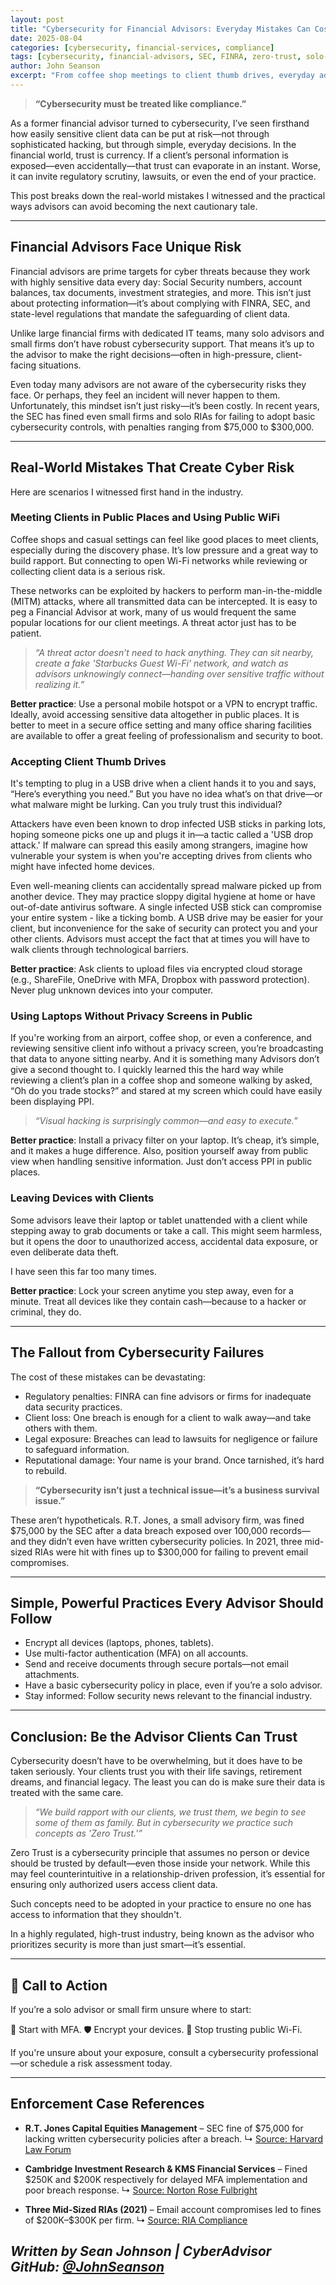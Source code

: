 ```yaml
---
layout: post
title: "Cybersecurity for Financial Advisors: Everyday Mistakes Can Cost You Everything"
date: 2025-08-04
categories: [cybersecurity, financial-services, compliance]
tags: [cybersecurity, financial-advisors, SEC, FINRA, zero-trust, solo-practices, real-cases]
author: John Seanson
excerpt: "From coffee shop meetings to client thumb drives, everyday advisor habits can quietly expose client data. Here's what to stop doing today—and why it matters."
---
```


> **“Cybersecurity must be treated like compliance.”**

As a former financial advisor turned to cybersecurity, I’ve seen firsthand how easily sensitive client data can be put at risk—not through sophisticated hacking, but through simple, everyday decisions. In the financial world, trust is currency. If a client’s personal information is exposed—even accidentally—that trust can evaporate in an instant. Worse, it can invite regulatory scrutiny, lawsuits, or even the end of your practice.

This post breaks down the real-world mistakes I witnessed and the practical ways advisors can avoid becoming the next cautionary tale.

---

## Financial Advisors Face Unique Risk

Financial advisors are prime targets for cyber threats because they work with highly sensitive data every day: Social Security numbers, account balances, tax documents, investment strategies, and more. This isn’t just about protecting information—it’s about complying with FINRA, SEC, and state-level regulations that mandate the safeguarding of client data.

Unlike large financial firms with dedicated IT teams, many solo advisors and small firms don’t have robust cybersecurity support. That means it’s up to the advisor to make the right decisions—often in high-pressure, client-facing situations.

Even today many advisors are not aware of the cybersecurity risks they face. Or perhaps, they feel an incident will never happen to them. Unfortunately, this mindset isn’t just risky—it’s been costly. In recent years, the SEC has fined even small firms and solo RIAs for failing to adopt basic cybersecurity controls, with penalties ranging from \$75,000 to \$300,000.

---

## Real-World Mistakes That Create Cyber Risk

Here are scenarios I witnessed first hand in the industry.

### Meeting Clients in Public Places and Using Public WiFi

Coffee shops and casual settings can feel like good places to meet clients, especially during the discovery phase. It’s low pressure and a great way to build rapport. But connecting to open Wi-Fi networks while reviewing or collecting client data is a serious risk.

These networks can be exploited by hackers to perform man-in-the-middle (MITM) attacks, where all transmitted data can be intercepted. It is easy to peg a Financial Advisor at work, many of us would frequent the same popular locations for our client meetings. A threat actor just has to be patient.

> *“A threat actor doesn’t need to hack anything. They can sit nearby, create a fake 'Starbucks Guest Wi-Fi' network, and watch as advisors unknowingly connect—handing over sensitive traffic without realizing it.”*

**Better practice**: Use a personal mobile hotspot or a VPN to encrypt traffic. Ideally, avoid accessing sensitive data altogether in public places. It is better to meet in a secure office setting and many office sharing facilities are available to offer a great feeling of professionalism and security to boot.

### Accepting Client Thumb Drives

It's tempting to plug in a USB drive when a client hands it to you and says, “Here’s everything you need.” But you have no idea what’s on that drive—or what malware might be lurking. Can you truly trust this individual?

Attackers have even been known to drop infected USB sticks in parking lots, hoping someone picks one up and plugs it in—a tactic called a 'USB drop attack.' If malware can spread this easily among strangers, imagine how vulnerable your system is when you're accepting drives from clients who might have infected home devices.

Even well-meaning clients can accidentally spread malware picked up from another device. They may practice sloppy digital hygiene at home or have out-of-date antivirus software. A single infected USB stick can compromise your entire system - like a ticking bomb. A USB drive may be easier for your client, but inconvenience for the sake of security can protect you and your other clients. Advisors must accept the fact that at times you will have to walk clients through technological barriers.

**Better practice**: Ask clients to upload files via encrypted cloud storage (e.g., ShareFile, OneDrive with MFA, Dropbox with password protection). Never plug unknown devices into your computer.

### Using Laptops Without Privacy Screens in Public

If you're working from an airport, coffee shop, or even a conference, and reviewing sensitive client info without a privacy screen, you’re broadcasting that data to anyone sitting nearby. And it is something many Advisors don’t give a second thought to. I quickly learned this the hard way while reviewing a client’s plan in a coffee shop and someone walking by asked, “Oh do you trade stocks?” and stared at my screen which could have easily been displaying PPI.

> *“Visual hacking is surprisingly common—and easy to execute.”*

**Better practice**: Install a privacy filter on your laptop. It’s cheap, it’s simple, and it makes a huge difference. Also, position yourself away from public view when handling sensitive information. Just don’t access PPI in public places.

### Leaving Devices with Clients

Some advisors leave their laptop or tablet unattended with a client while stepping away to grab documents or take a call. This might seem harmless, but it opens the door to unauthorized access, accidental data exposure, or even deliberate data theft.

I have seen this far too many times.

**Better practice**: Lock your screen anytime you step away, even for a minute. Treat all devices like they contain cash—because to a hacker or criminal, they do.

---

## The Fallout from Cybersecurity Failures

The cost of these mistakes can be devastating:

* Regulatory penalties: FINRA can fine advisors or firms for inadequate data security practices.
* Client loss: One breach is enough for a client to walk away—and take others with them.
* Legal exposure: Breaches can lead to lawsuits for negligence or failure to safeguard information.
* Reputational damage: Your name is your brand. Once tarnished, it’s hard to rebuild.

> **“Cybersecurity isn’t just a technical issue—it’s a business survival issue.”**

These aren’t hypotheticals. R.T. Jones, a small advisory firm, was fined \$75,000 by the SEC after a data breach exposed over 100,000 records—and they didn’t even have written cybersecurity policies. In 2021, three mid-sized RIAs were hit with fines up to \$300,000 for failing to prevent email compromises.

---

## Simple, Powerful Practices Every Advisor Should Follow

* Encrypt all devices (laptops, phones, tablets).
* Use multi-factor authentication (MFA) on all accounts.
* Send and receive documents through secure portals—not email attachments.
* Have a basic cybersecurity policy in place, even if you’re a solo advisor.
* Stay informed: Follow security news relevant to the financial industry.

---

## Conclusion: Be the Advisor Clients Can Trust

Cybersecurity doesn’t have to be overwhelming, but it does have to be taken seriously. Your clients trust you with their life savings, retirement dreams, and financial legacy. The least you can do is make sure their data is treated with the same care.

> *“We build rapport with our clients, we trust them, we begin to see some of them as family. But in cybersecurity we practice such concepts as 'Zero Trust.'”*

Zero Trust is a cybersecurity principle that assumes no person or device should be trusted by default—even those inside your network. While this may feel counterintuitive in a relationship-driven profession, it’s essential for ensuring only authorized users access client data.

Such concepts need to be adopted in your practice to ensure no one has access to information that they shouldn't.

In a highly regulated, high-trust industry, being known as the advisor who prioritizes security is more than just smart—it’s essential.

---

## 🚨 Call to Action

If you’re a solo advisor or small firm unsure where to start:

🔐 Start with MFA.
🛡️ Encrypt your devices.
📶 Stop trusting public Wi-Fi.

If you're unsure about your exposure, consult a cybersecurity professional—or schedule a risk assessment today.

---

## Enforcement Case References

* **R.T. Jones Capital Equities Management** – SEC fine of \$75,000 for lacking written cybersecurity policies after a breach.
  ↳ [Source: Harvard Law Forum](https://corpgov.law.harvard.edu/2015/11/07/sec-enforcement-actions-against-investment-advisers/)

* **Cambridge Investment Research & KMS Financial Services** – Fined \$250K and \$200K respectively for delayed MFA implementation and poor breach response.
  ↳ [Source: Norton Rose Fulbright](https://www.nortonrosefulbright.com/en/knowledge/publications/275ad06d)

* **Three Mid-Sized RIAs (2021)** – Email account compromises led to fines of \$200K–\$300K per firm.
  ↳ [Source: RIA Compliance](https://ria-compliance.com/2021/09/28/sec-enforcement-actions-against-firms-with-weak-cyber-policies/)

*Written by Sean Johnson | CyberAdvisor*  
*GitHub: [@JohnSeanson](https://github.com/JohnSeanson)*
---
